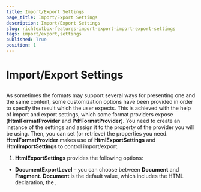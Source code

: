 ```yaml
---
title: Import/Export Settings
page_title: Import/Export Settings
description: Import/Export Settings
slug: richtextbox-features-import-export-import-export-settings
tags: import/export,settings
published: True
position: 1
---
```


# Import/Export Settings



## 

As sometimes the formats may support several ways for presenting one and the same content, some customization options have been
	    	provided in order to specify the result which the user expects. This is achieved with the help of import and export settings,
	    	which some format providers expose (__HtmlFormatProvider__ and __PdfFormatProvider__). 
	    	You need to create an instance of the settings and assign it to the property of the provider you will be using. Then, you can set
	    	(or retrieve) the properties you need. __HtmlFormatProvider__ makes use of __HtmlExportSettings__
	    	and __HtmlImportSettings__ to control import/export.

	    

1. __HtmlExportSettings__ provides the following options:

* __DocumentExportLevel__ – you can choose between __Document__ and 
		  					__Fragment__. __Document__ is the default value, which includes the
		  					HTML declaration, the __<HTML>__, __<TITLE>__,
		  					__<HEAD>__
		  					and __<BODY>__ tags, whereas setting the document export level to
		  					__Fragment__ results in exporting the content of the __<BODY>__ tag only.
		  				

* __StylesExportMode__ – the options here are __Inline__ and __Classes__, 
					  		the default one being __Classes__. Predefined classes is the preferred way for setting styles, yet inline styles
					  		may be useful with regard to the consumer of the HTML. For instance, in order to use the exported HTML in __Telerik Reporting__,
					  		the __StylesExportMode__ needs to be set to __Inline__.
					  	

* __ImageExportMode__ – the user can choose between several options or even provide his own implementation
				  			by choosing the __ImageExportingEvent__ option for the __ImageExportMode__ property
				  			and handling the __ImageExportingEvent__. The __UriSource__ option can be used if
				  			you want to export an image by setting its __src__ property to the __URL__ rather
				  			than having the raw data in the exported document.
				  		

1. __HtmlImportSettings__ provides the following options: 
						  		
				

* __UseDefaultStylesheetForFontProperties__ – a __Boolean__ property indicating whether the default
				  		font properties of RadRichTextBox or the defaults in the HTML specification should be used for the elements that do not set their 
				  		__FontSize__, __FontFamily__, __FontWeight__ and __FontStyle__ explicitly.
				 	 

* __LoadImageFromUrl__ event – this event was introduced at a time when __HtmlFormatProvider__ did not
				  		automatically load images from URLs. The feature is currently supported out of the box, but this event can be useful if using virtual 
				  		directories and files on the server.
				  	

__PdfFormatProvider__ exposes an __ExportSettings__ property of type 
			__PdfExportSettings__, which can be used in the same way as the export settings of 
			__HtmlFormatProvider__.
		

__PdfExportSettings__ include the following options:

* __ContentsCompressionMode__ – this property allows you to choose if you wish to make use
		  		of compression (by setting it to __Deflate__ or __Automatic__) or not
		  		(__PdfContentsCompressionMode.None__) of the text content of the document.
		  	

* __ContentsDeflaterCompressionLevel__ – an integer between -1 and 9, used to get or set the
		  		compression level to be used when deflating the content of the document.  Default Compression is __-1__,
		  		No Compression is __0__ and Best Compression is __9__;
		  	

* __ImagesCompressionMode__ – the user can choose between __None__,
		  		__Jpeg__ (supported only for images, imported as JPEG), Deflate (the deflate algorithm will
		  		be applied to compress the images) or __Automatic__ (the best algorithm will be automatically
		  		decided upon for you).
		  	

* __ImagesDeflaterCompressionLevel__ – same as __ContentsDeflaterCompressionLevel__,
		  		but applied to the images in the document. This property is respected when an image is compressed with __Deflate__.
		  	

>__PDF import__ is currently __not__ supported, so there are not any import settings.

>There are not any __Import__ or __ExportSettings__ for __XAML__ either,
		  	as the __XAML__ serialization is lossless and all elements are imported and exported as they would appear 
		  	if declared in a __XAML__ page in the application.
		  	__DocxFormatProvider__ does not currently provide any settings as the document content is matched 
			as closely as possible to the Word document.
		  
